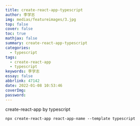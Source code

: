 ```yaml
---
title: create-react-app-typescript
author: 李学志
img: medias/featureimages/3.jpg
top: false
cover: false
toc: true
mathjax: false
summary: create-react-app-typescript
categories:
  - typescript
tags:
  - create-react-app
  - typescript
keywords: 李学志
essay: false
abbrlink: 47142
date: 2022-01-08 10:53:46
coverImg:
password:
---
```


create-react-app by typescript

```txt
npx create-react-app react-app-name --template typescript
```
